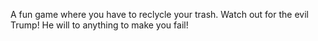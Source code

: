 A fun game where you have to reclycle your trash. Watch out for the evil Trump! He will to anything to make you fail!
